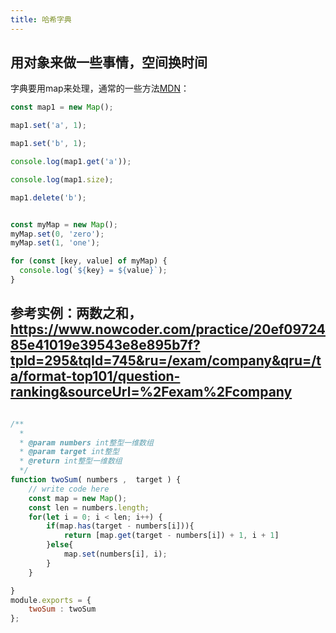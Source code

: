 ```yaml
---
title: 哈希字典
---
```



## 用对象来做一些事情，空间换时间

字典要用map来处理，通常的一些方法[MDN](https://developer.mozilla.org/zh-CN/docs/Web/JavaScript/Reference/Global_Objects/Map)：

```js
const map1 = new Map();

map1.set('a', 1);

map1.set('b', 1);

console.log(map1.get('a'));

console.log(map1.size);

map1.delete('b');


const myMap = new Map();
myMap.set(0, 'zero');
myMap.set(1, 'one');

for (const [key, value] of myMap) {
  console.log(`${key} = ${value}`);
}

```

## 参考实例：两数之和， <https://www.nowcoder.com/practice/20ef0972485e41019e39543e8e895b7f?tpId=295&tqId=745&ru=/exam/company&qru=/ta/format-top101/question-ranking&sourceUrl=%2Fexam%2Fcompany>

```js

/**
  * 
  * @param numbers int整型一维数组 
  * @param target int整型 
  * @return int整型一维数组
  */
function twoSum( numbers ,  target ) {
    // write code here
    const map = new Map();
    const len = numbers.length;
    for(let i = 0; i < len; i++) {
        if(map.has(target - numbers[i])){
            return [map.get(target - numbers[i]) + 1, i + 1]
        }else{
            map.set(numbers[i], i);
        }
    }

}
module.exports = {
    twoSum : twoSum
};

```
